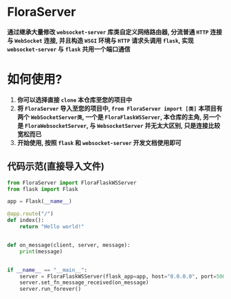 # FloraServer
**通过继承大量修改 `websocket-server` 库类自定义网络路由器, 分流普通 `HTTP` 连接与 `WebSocket` 连接, 并且构造 `WSGI` 环境与 `HTTP` 请求头调用 `flask`, 实现 `websocket-server` 与 `flask` 共用一个端口通信**
# 如何使用?
1. **你可以选择直接 `clone` 本仓库至您的项目中**
2. **将 `FloraServer` 导入至您的项目中, `from FloraServer import [类]`**
**本项目有两个 `WebSocketServer类`, 一个是 `FloraFlaskWSServer`, 本仓库的主角, 另一个是 `FloraWebsocketServer`, 与 `WebsocketServer` 并无太大区别, 只是连接比较宽松而已**  
3. **开始使用, 按照 `flask` 和 `websocket-server` 开发文档使用即可**
## 代码示范(直接导入文件)
```Python
from FloraServer import FloraFlaskWSServer
from flask import Flask

app = Flask(__name__)

@app.route("/")
def index():
    return "Hello world!"


def on_message(client, server, message):
    print(message)


if __name__ == "__main__":
    server = FloraFlaskWSServer(flask_app=app, host="0.0.0.0", port=5000)
    server.set_fn_message_received(on_message)
    server.run_forever()
```
